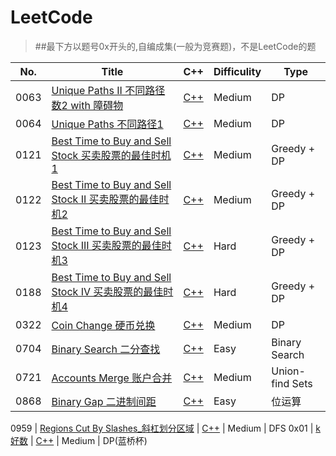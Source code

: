 LeetCode
========
>##最下方以题号0x开头的,自编成集(一般为竞赛题)，不是LeetCode的题

No.  | Title  | C++  | Difficulity | Type
---- | ----- | ------  | ------ | --------
0063  | [Unique Paths II 不同路径数2 with 障碍物](https://leetcode-cn.com/problems/unique-paths-ii/submissions/) | [C++](https://github.com/306714577/LeetCode/blob/master/src/0063.Unique%20Paths%20II%20%E4%B8%8D%E5%90%8C%E8%B7%AF%E5%BE%84%E6%95%B02%20with%20%E9%9A%9C%E7%A2%8D%E7%89%A9.cpp)  | Medium | DP
0064  | [Unique Paths 不同路径1](https://leetcode-cn.com/problems/unique-paths/submissions/) | [C++](https://github.com/306714577/LeetCode/blob/master/src/0062.Unique%20Paths%20%E4%B8%8D%E5%90%8C%E8%B7%AF%E5%BE%841.cpp)  | Medium | DP
0121  | [Best Time to Buy and Sell Stock 买卖股票的最佳时机1](https://leetcode-cn.com/problems/best-time-to-buy-and-sell-stock/submissions/) | [C++](https://github.com/306714577/LeetCode/blob/master/src/0121.Best%20Time%20to%20Buy%20and%20Sell%20Stock%20%E4%B9%B0%E5%8D%96%E8%82%A1%E7%A5%A8%E7%9A%84%E6%9C%80%E4%BD%B3%E6%97%B6%E6%9C%BA1.cpp)  | Medium | Greedy + DP
0122  | [Best Time to Buy and Sell Stock II 买卖股票的最佳时机2](https://leetcode-cn.com/problems/best-time-to-buy-and-sell-stock-ii/) | [C++](https://github.com/306714577/LeetCode/blob/master/src/0122.Best%20Time%20to%20Buy%20and%20Sell%20Stock%20II%E4%B9%B0%E5%8D%96%E8%82%A1%E7%A5%A8%E7%9A%84%E6%9C%80%E4%BD%B3%E6%97%B6%E6%9C%BA2.cpp)  | Medium | Greedy + DP
0123  | [Best Time to Buy and Sell Stock III 买卖股票的最佳时机3](https://leetcode-cn.com/problems/best-time-to-buy-and-sell-stock-iii/submissions/) | [C++](https://github.com/306714577/LeetCode/blob/master/src/0123.Best%20Time%20to%20Buy%20and%20Sell%20Stock%20III%E4%B9%B0%E5%8D%96%E8%82%A1%E7%A5%A8%E7%9A%84%E6%9C%80%E4%BD%B3%E6%97%B6%E6%9C%BA3.cpp)  | Hard | Greedy + DP
0188  | [Best Time to Buy and Sell Stock IV 买卖股票的最佳时机4](https://leetcode-cn.com/problems/best-time-to-buy-and-sell-stock-iv/) | [C++](https://github.com/306714577/LeetCode/blob/master/src/0188.Best%20Time%20to%20Buy%20and%20Sell%20Stock%20IV%E4%B9%B0%E5%8D%96%E8%82%A1%E7%A5%A8%E7%9A%84%E6%9C%80%E4%BD%B3%E6%97%B6%E6%9C%BA4.cpp)  | Hard | Greedy + DP
0322  | [Coin Change 硬币兑换](https://leetcode-cn.com/problems/coin-change/submissions/) | [C++](https://github.com/306714577/LeetCode/blob/master/src/0322.Coin%20Change%20%E7%A1%AC%E5%B8%81%E5%85%91%E6%8D%A2.cpp)  | Medium | DP
0704  | [Binary Search 二分查找](https://leetcode-cn.com/problems/binary-search/) | [C++](https://github.com/306714577/LeetCode/blob/master/src/0704.Binary%20Search%20%E4%BA%8C%E5%88%86%E6%9F%A5%E6%89%BE.cpp)  | Easy | Binary Search
0721  | [Accounts Merge 账户合并](https://leetcode-cn.com/problems/accounts-merge/) | [C++](https://github.com/306714577/LeetCode/blob/master/src/0721.Accounts%20Merge%E8%B4%A6%E6%88%B7%E5%90%88%E5%B9%B6.cpp)  | Medium | Union-find Sets
0868  | [Binary Gap 二进制间距](https://leetcode-cn.com/problems/binary-gap/submissions/) | [C++](https://github.com/306714577/LeetCode/blob/master/src/0868.%E4%BA%8C%E8%BF%9B%E5%88%B6%E9%97%B4%E8%B7%9D.cpp)  | Easy | 位运算


0959  | [Regions Cut By Slashes_斜杠划分区域](https://leetcode-cn.com/problems/regions-cut-by-slashes/submissions/) | [C++](https://github.com/306714577/LeetCode/blob/master/src/0959.Regions%20Cut%20By%20Slashes_%E6%96%9C%E6%9D%A0%E5%88%92%E5%88%86%E5%8C%BA%E5%9F%9F.cpp) | Medium  | DFS
0x01  | [k好数](https://blog.csdn.net/qq_39913187/article/details/87219731) | [C++](https://github.com/306714577/LeetCode/blob/master/src/0x01.k%E5%A5%BD%E6%95%B0.cpp) | Medium  | DP(蓝桥杯)
